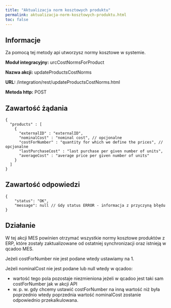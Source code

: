 ```yaml
---
title: "Aktualizacja norm kosztowych produktu"
permalink: aktualizacja-norm-kosztowych-produktu.html
toc: false 
---
```


## Informacje

Za pomocą tej metody api utworzysz normy kosztowe w systemie.

  **Moduł integracyjny:** urcCostNormsForProduct

  **Nazwa akcji:** updateProductsCostNorms

  **URL:** /integration/rest/updateProductsCostNorms.html

  **Metoda http:** POST

## Zawartość żądania
~~~~~~~~
{
  "products" : [
    {
      "externalID" : "externalID",
      "nominalCost" : "nominal cost", // opcjonalne
      "costForNumber" : "quantity for which we define the prices", // opcjonalne
      "lastPurchaseCost" : "last purchase per given number of units",
      "averageCost" : "average price per given number of units"
    }
  ]
}
~~~~~~~~


## Zawartość odpowiedzi
~~~~~~~~
{
    "status": "OK",
    "message": null // Gdy status ERROR - informacja z przyczyną błędu
}
~~~~~~~~

## Działanie
W tej akcji MES powinien otrzymać wszystkie normy kosztowe produktów z ERP, które zostały zaktualizowane od ostatniej synchronizacji oraz istnieją w qcadoo MES.

Jeżeli costForNumber nie jest podane wtedy ustawiamy na 1.

Jeżeli nominalCost nie jest podane lub null wtedy w qcadoo:

- wartość tego pola pozostaje niezmieniona jeżeli w qcadoo jest taki sam costForNumber jak w akcji API
- w. p. w. gdy chcemy ustawić costForNumber na inną wartość niż była poprzednio wtedy poprzednia wartość nominalCost zostanie odpowiednio przekalkulowana.